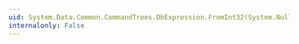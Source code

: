 ```yaml
---
uid: System.Data.Common.CommandTrees.DbExpression.FromInt32(System.Nullable{System.Int32})
internalonly: False
---
```

